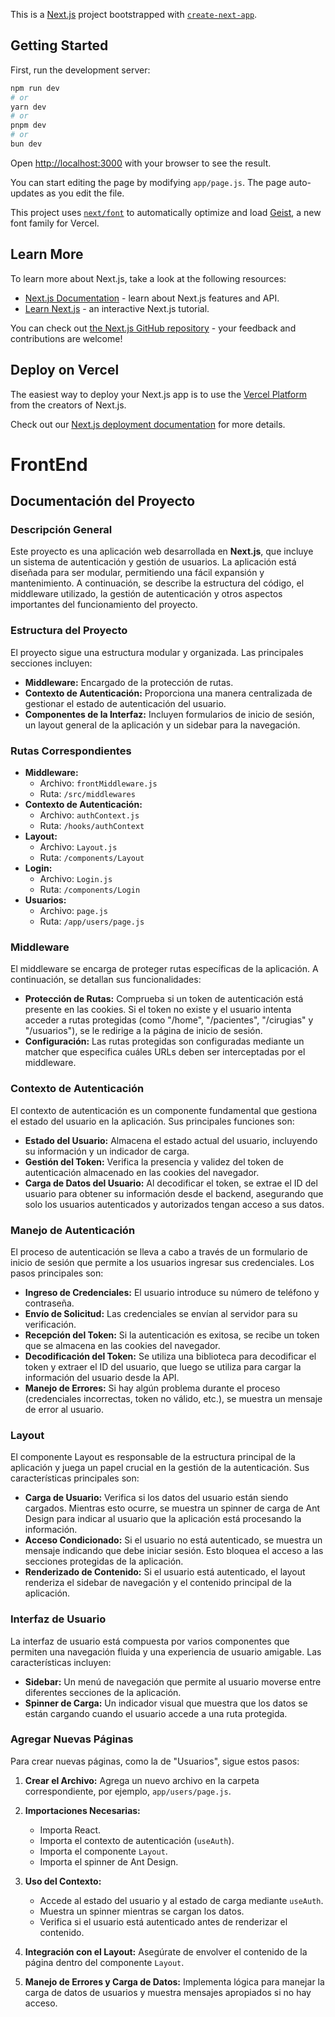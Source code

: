 This is a [Next.js](https://nextjs.org) project bootstrapped with [`create-next-app`](https://nextjs.org/docs/app/api-reference/cli/create-next-app).

## Getting Started

First, run the development server:

```bash
npm run dev
# or
yarn dev
# or
pnpm dev
# or
bun dev
```

Open [http://localhost:3000](http://localhost:3000) with your browser to see the result.

You can start editing the page by modifying `app/page.js`. The page auto-updates as you edit the file.

This project uses [`next/font`](https://nextjs.org/docs/app/building-your-application/optimizing/fonts) to automatically optimize and load [Geist](https://vercel.com/font), a new font family for Vercel.

## Learn More

To learn more about Next.js, take a look at the following resources:

- [Next.js Documentation](https://nextjs.org/docs) - learn about Next.js features and API.
- [Learn Next.js](https://nextjs.org/learn) - an interactive Next.js tutorial.

You can check out [the Next.js GitHub repository](https://github.com/vercel/next.js) - your feedback and contributions are welcome!

## Deploy on Vercel

The easiest way to deploy your Next.js app is to use the [Vercel Platform](https://vercel.com/new?utm_medium=default-template&filter=next.js&utm_source=create-next-app&utm_campaign=create-next-app-readme) from the creators of Next.js.

Check out our [Next.js deployment documentation](https://nextjs.org/docs/app/building-your-application/deploying) for more details.

# FrontEnd

## Documentación del Proyecto

### Descripción General

Este proyecto es una aplicación web desarrollada en **Next.js**, que incluye un sistema de autenticación y gestión de usuarios. La aplicación está diseñada para ser modular, permitiendo una fácil expansión y mantenimiento. A continuación, se describe la estructura del código, el middleware utilizado, la gestión de autenticación y otros aspectos importantes del funcionamiento del proyecto.

### Estructura del Proyecto

El proyecto sigue una estructura modular y organizada. Las principales secciones incluyen:

- **Middleware:** Encargado de la protección de rutas.
- **Contexto de Autenticación:** Proporciona una manera centralizada de gestionar el estado de autenticación del usuario.
- **Componentes de la Interfaz:** Incluyen formularios de inicio de sesión, un layout general de la aplicación y un sidebar para la navegación.

### Rutas Correspondientes

- **Middleware:**
  - Archivo: `frontMiddleware.js`
  - Ruta: `/src/middlewares`
- **Contexto de Autenticación:**
  - Archivo: `authContext.js`
  - Ruta: `/hooks/authContext`
- **Layout:**
  - Archivo: `Layout.js`
  - Ruta: `/components/Layout`
- **Login:**
  - Archivo: `Login.js`
  - Ruta: `/components/Login`
- **Usuarios:**
  - Archivo: `page.js`
  - Ruta: `/app/users/page.js`

### Middleware

El middleware se encarga de proteger rutas específicas de la aplicación. A continuación, se detallan sus funcionalidades:

- **Protección de Rutas:** Comprueba si un token de autenticación está presente en las cookies. Si el token no existe y el usuario intenta acceder a rutas protegidas (como "/home", "/pacientes", "/cirugias" y "/usuarios"), se le redirige a la página de inicio de sesión.
- **Configuración:** Las rutas protegidas son configuradas mediante un matcher que especifica cuáles URLs deben ser interceptadas por el middleware.

### Contexto de Autenticación

El contexto de autenticación es un componente fundamental que gestiona el estado del usuario en la aplicación. Sus principales funciones son:

- **Estado del Usuario:** Almacena el estado actual del usuario, incluyendo su información y un indicador de carga.
- **Gestión del Token:** Verifica la presencia y validez del token de autenticación almacenado en las cookies del navegador.
- **Carga de Datos del Usuario:** Al decodificar el token, se extrae el ID del usuario para obtener su información desde el backend, asegurando que solo los usuarios autenticados y autorizados tengan acceso a sus datos.

### Manejo de Autenticación

El proceso de autenticación se lleva a cabo a través de un formulario de inicio de sesión que permite a los usuarios ingresar sus credenciales. Los pasos principales son:

- **Ingreso de Credenciales:** El usuario introduce su número de teléfono y contraseña.
- **Envío de Solicitud:** Las credenciales se envían al servidor para su verificación.
- **Recepción del Token:** Si la autenticación es exitosa, se recibe un token que se almacena en las cookies del navegador.
- **Decodificación del Token:** Se utiliza una biblioteca para decodificar el token y extraer el ID del usuario, que luego se utiliza para cargar la información del usuario desde la API.
- **Manejo de Errores:** Si hay algún problema durante el proceso (credenciales incorrectas, token no válido, etc.), se muestra un mensaje de error al usuario.

### Layout

El componente Layout es responsable de la estructura principal de la aplicación y juega un papel crucial en la gestión de la autenticación. Sus características principales son:

- **Carga de Usuario:** Verifica si los datos del usuario están siendo cargados. Mientras esto ocurre, se muestra un spinner de carga de Ant Design para indicar al usuario que la aplicación está procesando la información.
- **Acceso Condicionado:** Si el usuario no está autenticado, se muestra un mensaje indicando que debe iniciar sesión. Esto bloquea el acceso a las secciones protegidas de la aplicación.
- **Renderizado de Contenido:** Si el usuario está autenticado, el layout renderiza el sidebar de navegación y el contenido principal de la aplicación.

### Interfaz de Usuario

La interfaz de usuario está compuesta por varios componentes que permiten una navegación fluida y una experiencia de usuario amigable. Las características incluyen:

- **Sidebar:** Un menú de navegación que permite al usuario moverse entre diferentes secciones de la aplicación.
- **Spinner de Carga:** Un indicador visual que muestra que los datos se están cargando cuando el usuario accede a una ruta protegida.

### Agregar Nuevas Páginas

Para crear nuevas páginas, como la de "Usuarios", sigue estos pasos:

1. **Crear el Archivo:** Agrega un nuevo archivo en la carpeta correspondiente, por ejemplo, `app/users/page.js`.

2. **Importaciones Necesarias:**

   - Importa React.
   - Importa el contexto de autenticación (`useAuth`).
   - Importa el componente `Layout`.
   - Importa el spinner de Ant Design.

3. **Uso del Contexto:**

   - Accede al estado del usuario y al estado de carga mediante `useAuth`.
   - Muestra un spinner mientras se cargan los datos.
   - Verifica si el usuario está autenticado antes de renderizar el contenido.

4. **Integración con el Layout:** Asegúrate de envolver el contenido de la página dentro del componente `Layout`.

5. **Manejo de Errores y Carga de Datos:** Implementa lógica para manejar la carga de datos de usuarios y muestra mensajes apropiados si no hay acceso.
